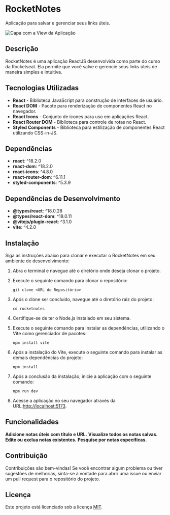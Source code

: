# RocketNotes

Aplicação para salvar e gerenciar seus links úteis.

![Capa com a View da Aplicação](https://i.ibb.co/BTRPMNj/rocketnotes-cover.png)
## Descrição

RocketNotes é uma aplicação ReactJS desenvolvida como parte do curso da Rocketseat. Ela permite que você salve e gerencie seus links úteis de maneira simples e intuitiva.

## Tecnologias Utilizadas

- **React** - Biblioteca JavaScript para construção de interfaces de usuário.
- **React DOM** - Pacote para renderização de componentes React no navegador.
- **React Icons** - Conjunto de ícones para uso em aplicações React.
- **React Router DOM** - Biblioteca para controle de rotas no React.
- **Styled Components** - Biblioteca para estilização de componentes React utilizando CSS-in-JS.

## Dependências

- **react**: ^18.2.0
- **react-dom**: ^18.2.0
- **react-icons**: ^4.8.0
- **react-router-dom**: ^6.11.1
- **styled-components**: ^5.3.9

## Dependências de Desenvolvimento

- **@types/react**: ^18.0.28
- **@types/react-dom**: ^18.0.11
- **@vitejs/plugin-react**: ^3.1.0
- **vite**: ^4.2.0

## Instalação

Siga as instruções abaixo para clonar e executar o RocketNotes em seu ambiente de desenvolvimento:

1. Abra o terminal e navegue até o diretório onde deseja clonar o projeto.

2. Execute o seguinte comando para clonar o repositório:

   ```shell
   git clone <URL do Repositório>
   ```

3. Após o clone ser concluído, navegue até o diretório raiz do projeto:

    ```
    cd rocketnotes
    ```

4. Certifique-se de ter o Node.js instalado em seu sistema.
5. Execute o seguinte comando para instalar as dependências, utilizando o Vite como gerenciador de pacotes:

    ```
    npm install vite
    ```

6. Após a instalação do Vite, execute o seguinte comando para instalar as demais dependências do projeto:

    ```
    npm install
    ```

7. Após a conclusão da instalação, inicie a aplicação com o seguinte comando:

    ```
    npm run dev
    ```

8. Acesse a aplicação no seu navegador através da URL:[http://localhost:5173](URL:http://localhost:5173).

## Funcionalidades

**Adicione notas úteis com título e URL.**
**Visualize todos os notas salvas.**
**Edite ou exclua notas existentes.**
**Pesquise por notas específicas.**

## Contribuição

Contribuições são bem-vindas! Se você encontrar algum problema ou tiver sugestões de melhorias, sinta-se à vontade para abrir uma issue ou enviar um pull request para o repositório do projeto.

## Licença

Este projeto está licenciado sob a licença [MIT](https://pt.wikipedia.org/wiki/Licença_MIT).